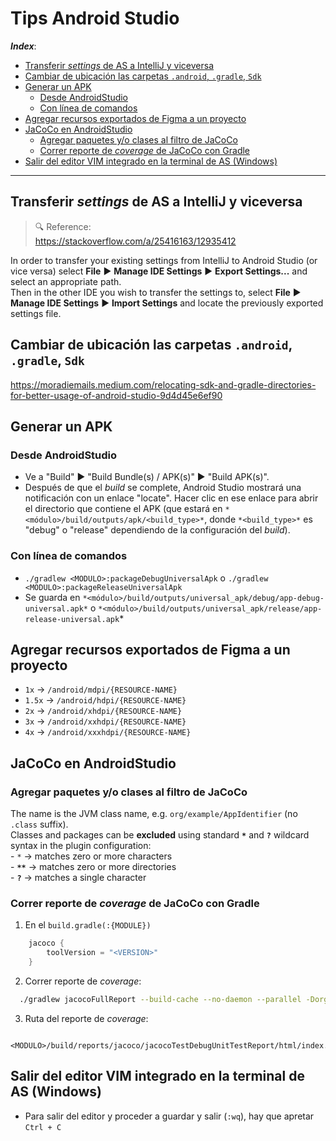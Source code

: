 <h1>Tips Android Studio</h1>

***Index***:
<!-- TOC -->
  * [Transferir *settings* de AS a IntelliJ y viceversa](#transferir-settings-de-as-a-intellij-y-viceversa)
  * [Cambiar de ubicación las carpetas `.android`, `.gradle`, `Sdk`](#cambiar-de-ubicación-las-carpetas-android-gradle-sdk)
  * [Generar un APK](#generar-un-apk)
    * [Desde AndroidStudio](#desde-androidstudio)
    * [Con línea de comandos](#con-línea-de-comandos)
  * [Agregar recursos exportados de Figma a un proyecto](#agregar-recursos-exportados-de-figma-a-un-proyecto)
  * [JaCoCo en AndroidStudio](#jacoco-en-androidstudio)
    * [Agregar paquetes y/o clases al filtro de JaCoCo](#agregar-paquetes-yo-clases-al-filtro-de-jacoco)
    * [Correr reporte de *coverage* de JaCoCo con Gradle](#correr-reporte-de-coverage-de-jacoco-con-gradle)
  * [Salir del editor VIM integrado en la terminal de AS (Windows)](#salir-del-editor-vim-integrado-en-la-terminal-de-as-windows)
<!-- TOC -->

---

## Transferir *settings* de AS a IntelliJ y viceversa

> 🔍 Reference:  
> https://stackoverflow.com/a/25416163/12935412
> 

In order to transfer your existing settings from IntelliJ to Android Studio (or vice versa) select **File** ▶️ **Manage IDE Settings** ▶️ **Export Settings...** and select an appropriate path.  
Then in the other IDE you wish to transfer the settings to, select **File** ▶️ **Manage IDE Settings** ▶️ **Import Settings** and locate the previously exported settings file.

## Cambiar de ubicación las carpetas `.android`, `.gradle`, `Sdk`
https://moradiemails.medium.com/relocating-sdk-and-gradle-directories-for-better-usage-of-android-studio-9d4d45e6ef90

## Generar un APK

### Desde AndroidStudio
- Ve a "Build" ▶️ "Build Bundle(s) / APK(s)" ▶️ "Build APK(s)".
- Después de que el _build_ se complete, Android Studio mostrará una notificación con un enlace "locate". Hacer clic en ese enlace para abrir el directorio que contiene el APK (que estará en `*<módulo>/build/outputs/apk/<build_type>*`, donde `*<build_type>*` es "debug" o "release" dependiendo de la configuración del _build_).

### Con línea de comandos
- `./gradlew <MODULO>:packageDebugUniversalApk` o `./gradlew <MODULO>:packageReleaseUniversalApk`
- Se guarda en `*<módulo>/build/outputs/universal_apk/debug/app-debug-universal.apk*` o `*<módulo>/build/outputs/universal_apk/release/app-release-universal.apk`*

## Agregar recursos exportados de Figma a un proyecto
- `1x` -> `/android/mdpi/{RESOURCE-NAME}`
- `1.5x` -> `/android/hdpi/{RESOURCE-NAME}`
- `2x` -> `/android/xhdpi/{RESOURCE-NAME}`
- `3x` -> `/android/xxhdpi/{RESOURCE-NAME}`
- `4x` -> `/android/xxxhdpi/{RESOURCE-NAME}`

## JaCoCo en AndroidStudio

### Agregar paquetes y/o clases al filtro de JaCoCo
The name is the JVM class name, e.g. `org/example/AppIdentifier` (no `.class` suffix).  
Classes and packages can be **excluded** using standard **`*`** and **`?`** wildcard syntax in the plugin configuration:    
    - `*` -> matches zero or more characters  
    - **`**`** -> matches zero or more directories  
    - **`?`** -> matches a single character

### Correr reporte de *coverage* de JaCoCo con Gradle
  1. En el `build.gradle(:{MODULE})`

```kotlin
    jacoco {
        toolVersion = "<VERSION>"
    }
```

  2. Correr reporte de *coverage*:

```bash
  ./gradlew jacocoFullReport --build-cache --no-daemon --parallel -Dorg.gradle.jvmargs="-Xms4g -Xmx4g -Xss16m -XX:+TieredCompilation -XX:+UseParallelGC -XX:+HeapDumpOnOutOfMemoryError -Dfile.encoding=UTF-8"
```

  3. Ruta del reporte de *coverage*:

```
    <MODULO>/build/reports/jacoco/jacocoTestDebugUnitTestReport/html/index.html
```

## Salir del editor VIM integrado en la terminal de AS (Windows)
- Para salir del editor y proceder a guardar y salir (`:wq`), hay que apretar `Ctrl + C`
